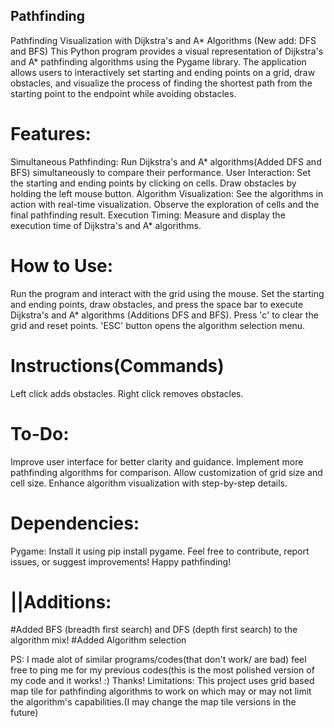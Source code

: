 ## Pathfinding
Pathfinding Visualization with Dijkstra's and A* Algorithms (New add: DFS and BFS)
This Python program provides a visual representation of Dijkstra's and A* pathfinding algorithms using the Pygame library. The application allows users to interactively set starting and ending points on a grid, draw obstacles, and visualize the process of finding the shortest path from the starting point to the endpoint while avoiding obstacles.

# Features: 
Simultaneous Pathfinding: Run Dijkstra's and A* algorithms(Added DFS and BFS) simultaneously to compare their performance.
User Interaction: Set the starting and ending points by clicking on cells. Draw obstacles by holding the left mouse button. 
Algorithm Visualization: See the algorithms in action with real-time visualization. Observe the exploration of cells and the final pathfinding result.
Execution Timing: Measure and display the execution time of Dijkstra's and A* algorithms.
# How to Use:
Run the program and interact with the grid using the mouse.
Set the starting and ending points, draw obstacles, and press the space bar to execute Dijkstra's and A* algorithms (Additions DFS and BFS).
Press 'c' to clear the grid and reset points.
'ESC' button opens the algorithm selection menu.
# Instructions(Commands)
Left click adds obstacles.
Right click removes obstacles.
# To-Do:
Improve user interface for better clarity and guidance.
Implement more pathfinding algorithms for comparison.
Allow customization of grid size and cell size.
Enhance algorithm visualization with step-by-step details.
# Dependencies:
Pygame: Install it using pip install pygame.
Feel free to contribute, report issues, or suggest improvements! Happy pathfinding!
# ||Additions:
#Added BFS (breadth first search) and DFS (depth first search) to the algorithm mix!
#Added Algorithm selection

PS: I made alot of similar programs/codes(that don't work/ are bad) feel free to ping me for my previous codes(this is the most polished version of my code and it works! :) 
Thanks!
Limitations: This project uses grid based map tile for pathfinding algorithms to work on which may or may not limit the algorithm's capabilities.(I may change the map tile versions in the future)
